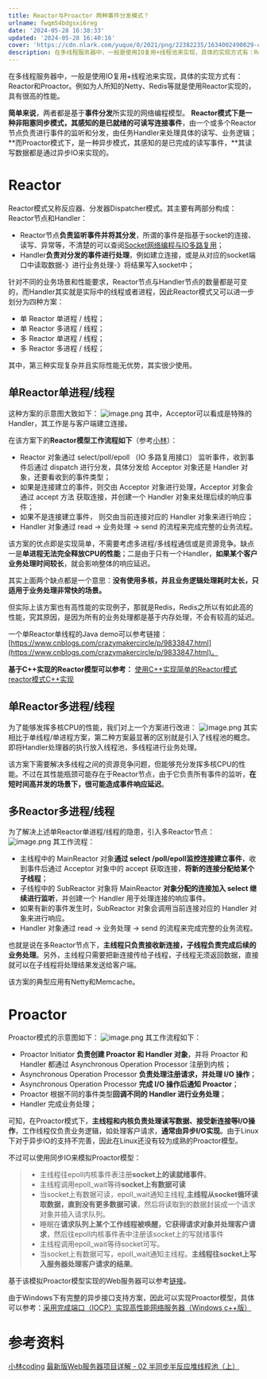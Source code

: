 ```yaml
---
title: Reactor与Proactor 两种事件分发模式？
urlname: fwqm54bdgsxi6reg
date: '2024-05-28 16:38:33'
updated: '2024-05-28 16:40:16'
cover: 'https://cdn.nlark.com/yuque/0/2021/png/22382235/1634002490029-c029c3ec-c80f-4fed-8f40-d4f05ac77f1b.png'
description: 在多线程服务器中，一般是使用IO复用+线程池来实现，具体的实现方式有：Reactor和Proactor。例如为人所知的Netty、Redis等就是使用Reactor实现的，具有很高的性能。简单来说，两者都是基于事件分发所实现的网络编程模型。Reactor模式下是一种非阻塞同步模式，其感知的是已...
---
```

在多线程服务器中，一般是使用IO复用+线程池来实现，具体的实现方式有：Reactor和Proactor。例如为人所知的Netty、Redis等就是使用Reactor实现的，具有很高的性能。

**简单来说**，两者都是基于**事件分发**所实现的网络编程模型。
**Reactor模式下是一种非阻塞同步模式，其感知的是已就绪的可读写连接事件**，由一个或多个Reactor节点负责进行事件的监听和分发，由任务Handler来处理具体的读写、业务逻辑；
**而Proactor模式下，是一种异步模式，其感知的是已完成的读写事件，**其读写数据都是通过异步IO来实现的。
# Reactor
Reactor模式又称反应器、分发器Dispatcher模式。其主要有两部分构成：Reactor节点和Handler：

- Reactor节点**负责监听事件并将其分发**，所谓的事件是指基于socket的连接、读写、异常等，不清楚的可以查阅[Socket网络编程与IO多路复用](https://zhuanlan.zhihu.com/p/418293949)；
- Handler**负责对分发的事件进行处理**，例如建立连接，或是从对应的socket端口中读取数据-》进行业务处理-》将结果写入socket中；

针对不同的业务场景和性能要求，Reactor节点与Handler节点的数量都是可变的，而Handler其实就是实际中的线程或者进程，因此Reactor模式又可以进一步划分为四种方案：

- 单 Reactor 单进程 / 线程；
- 单 Reactor 多进程 / 线程；
- 多 Reactor 单进程 / 线程；
- 多 Reactor 多进程 / 线程；

其中，第三种实现复杂并且实际性能无优势，其实很少使用。
## 单Reactor单进程/线程
这种方案的示意图大致如下：
![image.png](https://oss1.aistar.cool/elog-offer-now/febca94ecf6da2e6899d9360a48ad29a.png)
其中，Acceptor可以看成是特殊的Handler，其工作是与客户端建立连接。

在该方案下的**Reactor模型工作流程如下**（参考[小林](https://mp.weixin.qq.com/s/GRkZ1IEfTalQSkErWe1SAg)）：

- Reactor 对象通过 select/poll/epoll （IO 多路复用接口） 监听事件，收到事件后通过 dispatch 进行分发，具体分发给 Acceptor 对象还是 Handler 对象，还要看收到的事件类型；
- 如果是连接建立的事件，则交由 Acceptor 对象进行处理，Acceptor 对象会通过 accept 方法 获取连接，并创建一个 Handler 对象来处理后续的响应事件；
- 如果不是连接建立事件， 则交由当前连接对应的 Handler 对象来进行响应；
- Handler 对象通过 read -> 业务处理 -> send 的流程来完成完整的业务流程。

该方案的优点即是实现简单，不需要考虑多进程/多线程通信或是资源竞争。缺点一是**单进程无法完全释放CPU的性能**；二是由于只有一个Handler，**如果某个客户业务处理时间较长**，就会影响整体的响应延迟。

其实上面两个缺点都是一个意思：**没有使用多核，并且业务逻辑处理耗时太长，只适用于业务处理非常快的场景。**

但实际上该方案也有高性能的实现例子，那就是Redis，Redis之所以有如此高的性能，究其原因，是因为所有的业务处理都是基于内存处理，不会有较高的延迟。

一个单Reactor单线程的Java demo可以参考链接：[https://www.cnblogs.com/crazymakercircle/p/9833847.html](https://www.cnblogs.com/crazymakercircle/p/9833847.html)。

**基于C++实现的Reactor模型可以参考：**
[使用C++实现简单的Reactor模式](https://www.jianshu.com/p/01f3fb1d4cb5) 
[reactor模式C++实现](https://blog.csdn.net/u011693064/article/details/71629422)
## 单Reactor多进程/线程
为了能够发挥多核CPU的性能，我们对上一个方案进行改进：
![image.png](https://oss1.aistar.cool/elog-offer-now/7723b132d5d01b9921ca9e1ebca2e518.png)
其实相比于单线程/单进程方案，第二种方案最显著的区别就是引入了线程池的概念。即将Handler处理器的执行放入线程池，多线程进行业务处理。

该方案下需要解决多线程之间的资源竞争问题，但能够充分发挥多核CPU的性能。不过在其性能瓶颈可能存在于Reactor节点，由于它负责所有事件的监听，**在短时间高并发的场景下，很可能造成事件响应延迟**。
## 多Reactor多进程/线程
为了解决上述单Reactor单进程/线程的隐患，引入多Reactor节点：
![image.png](https://oss1.aistar.cool/elog-offer-now/67cf430582fd29871636c9e3cf1bf8c8.png)
其工作流程：

- 主线程中的 MainReactor 对象**通过 select /poll/epoll监控连接建立事件**，收到事件后通过 Acceptor 对象中的 accept  获取连接，**将新的连接分配给某个子线程**；
- 子线程中的 SubReactor 对象将 MainReactor **对象分配的连接加入 select 继续进行监听**，并创建一个 Handler 用于处理连接的响应事件。
- 如果有新的事件发生时，SubReactor 对象会调用当前连接对应的 Handler 对象来进行响应。
- Handler 对象通过 read -> 业务处理 -> send 的流程来完成完整的业务流程。

也就是说在多Reactor节点下，**主线程只负责接收新连接，子线程负责完成后续的业务处理**。另外，主线程只需要把新连接传给子线程，子线程无须返回数据，直接就可以在子线程将处理结果发送给客户端。

该方案的典型应用有Netty和Memcache。
# Proactor
Proactor模式的示意图如下：
![image.png](https://oss1.aistar.cool/elog-offer-now/023c52ac8e7a89cf754fc98f289799c4.png)
其工作流程如下：

- Proactor Initiator **负责创建 Proactor 和 Handler 对象**，并将 Proactor 和 Handler 都通过
Asynchronous Operation Processor 注册到内核；
- Asynchronous Operation Processor **负责处理注册请求，并处理 I/O 操作**；
- Asynchronous Operation Processor **完成 I/O 操作后通知 Proactor**；
- Proactor 根据不同的事件类型**回调不同的 Handler 进行业务处理**；
- Handler 完成业务处理；

可知，在Proactor模式下，**主线程和内核负责处理读写数据、接受新连接等I/O操作**，工作线程仅负责业务逻辑，如处理客户请求，**通常由异步I/O实现**。由于Linux下对于异步IO的支持不完善，因此在Linux还没有较为成熟的Proactor模型。

不过可以使用同步IO来模拟Proactor模型：
> - 主线程往epoll内核事件表注册**socket上的读就绪事件**。
> - 主线程调用epoll_wait等待**socket上有数据可读**
> - 当socket上有数据可读，epoll_wait通知主线程,**主线程从socket循环读取数据，直到没有更多数据可读**，然后将读取到的数据封装成一个请求对象并插入请求队列。
> - 睡眠在**请求队列上某个工作线程被唤醒，它获得请求对象并处理客户请求**，然后往epoll内核事件表中注册该socket上的写就绪事件
> - 主线程调用epoll_wait等待socket可写。
> - 当socket上有数据可写，epoll_wait通知主线程。**主线程往socket上写入服务器处理客户请求的结果**。

基于该模拟Proactor模型实现的Web服务器可以参考[链接](https://link.zhihu.com/?target=https%3A//github.com/white0dew/WebServer)。

由于Windows下有完整的异步接口支持方案，因此可以实现Proactor模型，具体可以参考：[采用完成端口（IOCP）实现高性能网络服务器（Windows c++版）](https://www.cnblogs.com/yuanchenhui/p/iocp_windows.html)
# 参考资料
[小林coding](https://mp.weixin.qq.com/s/GRkZ1IEfTalQSkErWe1SAg)
[最新版Web服务器项目详解 - 02 半同步半反应堆线程池（上）](https://mp.weixin.qq.com/s?__biz=MzAxNzU2MzcwMw==&mid=2649274278&idx=4&sn=caa323faf0c51d882453c0e0c6a62282&chksm=83ffbefeb48837e841a6dbff292217475d9075e91cbe14042ad6e55b87437dcd01e6d9219e7d&scene=0&xtrack=1#rd)
